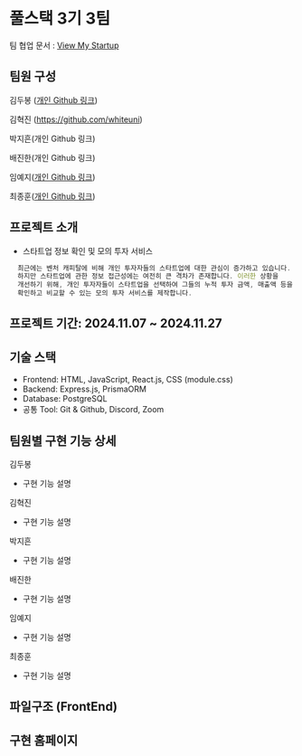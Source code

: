 # 풀스택 3기 3팀

팀 협업 문서 : [View My Startup](https://www.notion.so/1374edacf3d3807293f8e4fb762bf6fb?v=1374edacf3d381928ca1000c5683bdee)

## 팀원 구성

김두봉 ([개인 Github 링크](https://github.com/devkdb))

김혁진 (https://github.com/whiteuni)

박지흔(개인 Github 링크)

배진한(개인 Github 링크)

임예지([개인 Github 링크](https://github.com/Bluemoon105))

최종훈([개인 Github 링크](https://github.com/jonghun4))

## 프로젝트 소개

- 스타트업 정보 확인 및 모의 투자 서비스

```javascript
  최근에는 벤처 캐피탈에 비해 개인 투자자들의 스타트업에 대한 관심이 증가하고 있습니다.
  하지만 스타트업에 관한 정보 접근성에는 여전히 큰 격차가 존재합니다. 이러한 상황을
  개선하기 위해, 개인 투자자들이 스타트업을 선택하여 그들의 누적 투자 금액, 매출액 등을
  확인하고 비교할 수 있는 모의 투자 서비스를 제작합니다.
```

## 프로젝트 기간: 2024.11.07 ~ 2024.11.27

## 기술 스택

- Frontend: HTML, JavaScript, React.js, CSS (module.css)
- Backend: Express.js, PrismaORM
- Database: PostgreSQL
- 공통 Tool: Git & Github, Discord, Zoom

## 팀원별 구현 기능 상세

김두봉

- 구현 기능 설명

김혁진

- 구현 기능 설명

박지흔

- 구현 기능 설명

배진한

- 구현 기능 설명

임예지

- 구현 기능 설명

최종훈

- 구현 기능 설명

## 파일구조 (FrontEnd)

## 구현 홈페이지

```

```

